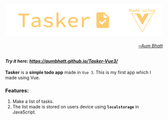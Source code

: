 <p align="center">
  <img width=500 src="assets/README_banner1.svg" />
</p>

###### <p align="right"><a href="https://github.com/AumBhatt"><i>~Aum Bhatt</i></a></p>
#### *Try it here: https://aumbhatt.github.io/Tasker-Vue3/*
**Tasker** is a **simple todo app** made in `Vue 3`. This is my first app which I made using Vue.
### Features:
1. Make a list of tasks.
2. The list made is stored on users device using **`localstorage`** in JavaScript.
